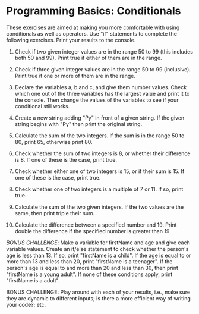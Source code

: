 # Programming Basics: Conditionals

These exercises are aimed at making you more comfortable with using conditionals as well as operators. Use "if" statements to complete the following exercises. Print your results to the console.

1. Check if two given integer values are in the range 50 to 99 (this includes both 50 and 99). Print true if either of them are in the range.

2. Check if three given integer values are in the range 50 to 99 (inclusive). Print true if one or more of them are in the range.

3. Declare the variables a, b and c, and give them number values. Check which one out of the three variables has the largest value and print it to the console. Then change the values of the variables to see if your conditional still works.

4. Create a new string adding "Py" in front of a given string. If the given string begins with "Py" then print the original string.

5. Calculate the sum of the two integers. If the sum is in the range 50 to 80, print 65, otherwise print 80.

6. Check whether the sum of two integers is 8, or whether their difference is 8. If one of these is the case, print true.

7. Check whether either one of two integers is 15, or if their sum is 15. If one of these is the case, print true.

8. Check whether one of two integers is a multiple of 7 or 11. If so, print true.

9. Calculate the sum of the two given integers. If the two values are the same, then print triple their sum.

10. Calculate the difference between a specified number and 19. Print double the difference if the specified number is greater than 19.

_BONUS CHALLENGE_: Make a variable for firstName and age and give each variable values. Create an if/else statement to check whether the person's age is less than 13. If so, print "firstName is a child". If the age is equal to or more than 13 and less than 20, print "firstName is a teenager". If the person's age is equal to and more than 20 and less than 30, then print "firstName is a young adult". If none of these conditions apply, print "firstName is a adult".

BONUS CHALLENGE: Play around with each of your results, i.e., make sure they are dynamic to different inputs; is there a more efficient way of writing your code?; etc.
